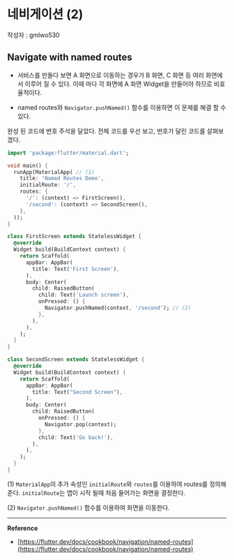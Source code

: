 # 네비게이션 (2)

작성자 : gmlwo530

## Navigate with named routes

- 서비스를 만들다 보면 A 화면으로 이동하는 경우가 B 화면, C 화면 등 여러 화면에서 이루어 질 수 있다. 이때 마다 각 화면에 A 화면 Widget을 만들어야 하므로 비효율적이다.

- named routes와 `Navigator.pushNamed()` 함수를 이용하면 이 문제를 해결 할 수 있다.

완성 된 코드에 번호 주석을 달았다. 전체 코드를 우선 보고, 번호가 달린 코드를 살펴보겠다.

```dart
import 'package:flutter/material.dart';

void main() {
  runApp(MaterialApp( // (1)
    title: 'Named Routes Demo',
    initialRoute: '/',
    routes: {
      '/': (context) => FirstScreen(),
      '/second': (context) => SecondScreen(),
    },
  ));
}

class FirstScreen extends StatelessWidget {
  @override
  Widget build(BuildContext context) {
    return Scaffold(
      appBar: AppBar(
        title: Text('First Screen'),
      ),
      body: Center(
        child: RaisedButton(
          child: Text('Launch screen'),
          onPressed: () {
            Navigator.pushNamed(context, '/second'); // (2)
          },
        ),
      ),
    );
  }
}

class SecondScreen extends StatelessWidget {
  @override
  Widget build(BuildContext context) {
    return Scaffold(
      appBar: AppBar(
        title: Text("Second Screen"),
      ),
      body: Center(
        child: RaisedButton(
          onPressed: () {
            Navigator.pop(context);
          },
          child: Text('Go back!'),
        ),
      ),
    );
  }
}
```

(1) `MaterialApp`의 추가 속성인 `initialRoute`와 `routes`를 이용하여 routes를 정의해준다. `initialRoute`는 앱이 시작 될때 처음 들어가는 화면을 결정한다.

(2) `Navigator.pushNamed()` 함수를 이용하여 화면을 이동한다.

---

**Reference**

- [https://flutter.dev/docs/cookbook/navigation/named-routes](https://flutter.dev/docs/cookbook/navigation/named-routes)
